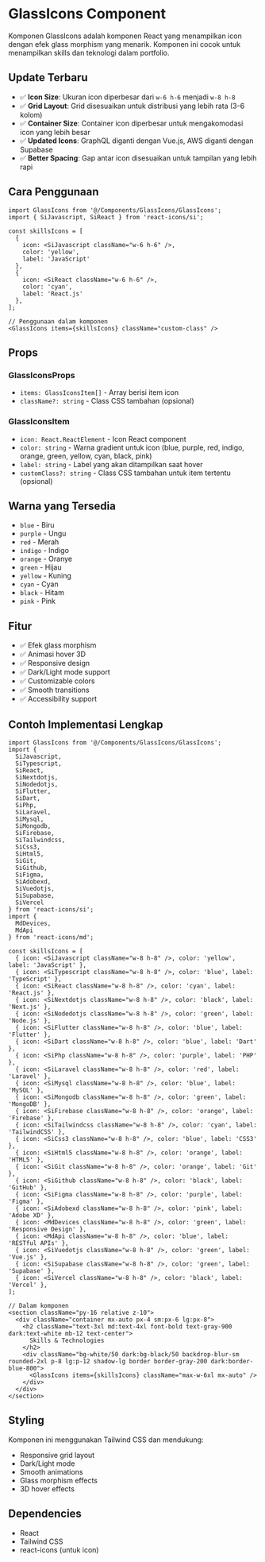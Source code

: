 # GlassIcons Component

Komponen GlassIcons adalah komponen React yang menampilkan icon dengan efek glass morphism yang menarik. Komponen ini cocok untuk menampilkan skills dan teknologi dalam portfolio.

## Update Terbaru

- ✅ **Icon Size**: Ukuran icon diperbesar dari `w-6 h-6` menjadi `w-8 h-8`
- ✅ **Grid Layout**: Grid disesuaikan untuk distribusi yang lebih rata (3-6 kolom)
- ✅ **Container Size**: Container icon diperbesar untuk mengakomodasi icon yang lebih besar
- ✅ **Updated Icons**: GraphQL diganti dengan Vue.js, AWS diganti dengan Supabase
- ✅ **Better Spacing**: Gap antar icon disesuaikan untuk tampilan yang lebih rapi

## Cara Penggunaan

```tsx
import GlassIcons from '@/Components/GlassIcons/GlassIcons';
import { SiJavascript, SiReact } from 'react-icons/si';

const skillsIcons = [
  { 
    icon: <SiJavascript className="w-6 h-6" />, 
    color: 'yellow', 
    label: 'JavaScript' 
  },
  { 
    icon: <SiReact className="w-6 h-6" />, 
    color: 'cyan', 
    label: 'React.js' 
  },
];

// Penggunaan dalam komponen
<GlassIcons items={skillsIcons} className="custom-class" />
```

## Props

### GlassIconsProps
- `items: GlassIconsItem[]` - Array berisi item icon
- `className?: string` - Class CSS tambahan (opsional)

### GlassIconsItem
- `icon: React.ReactElement` - Icon React component
- `color: string` - Warna gradient untuk icon (blue, purple, red, indigo, orange, green, yellow, cyan, black, pink)
- `label: string` - Label yang akan ditampilkan saat hover
- `customClass?: string` - Class CSS tambahan untuk item tertentu (opsional)

## Warna yang Tersedia

- `blue` - Biru
- `purple` - Ungu
- `red` - Merah
- `indigo` - Indigo
- `orange` - Oranye
- `green` - Hijau
- `yellow` - Kuning
- `cyan` - Cyan
- `black` - Hitam
- `pink` - Pink

## Fitur

- ✅ Efek glass morphism
- ✅ Animasi hover 3D
- ✅ Responsive design
- ✅ Dark/Light mode support
- ✅ Customizable colors
- ✅ Smooth transitions
- ✅ Accessibility support

## Contoh Implementasi Lengkap

```tsx
import GlassIcons from '@/Components/GlassIcons/GlassIcons';
import { 
  SiJavascript, 
  SiTypescript, 
  SiReact, 
  SiNextdotjs,
  SiNodedotjs,
  SiFlutter,
  SiDart,
  SiPhp,
  SiLaravel,
  SiMysql,
  SiMongodb,
  SiFirebase,
  SiTailwindcss,
  SiCss3,
  SiHtml5,
  SiGit,
  SiGithub,
  SiFigma,
  SiAdobexd,
  SiVuedotjs,
  SiSupabase,
  SiVercel
} from 'react-icons/si';
import { 
  MdDevices, 
  MdApi 
} from 'react-icons/md';

const skillsIcons = [
  { icon: <SiJavascript className="w-8 h-8" />, color: 'yellow', label: 'JavaScript' },
  { icon: <SiTypescript className="w-8 h-8" />, color: 'blue', label: 'TypeScript' },
  { icon: <SiReact className="w-8 h-8" />, color: 'cyan', label: 'React.js' },
  { icon: <SiNextdotjs className="w-8 h-8" />, color: 'black', label: 'Next.js' },
  { icon: <SiNodedotjs className="w-8 h-8" />, color: 'green', label: 'Node.js' },
  { icon: <SiFlutter className="w-8 h-8" />, color: 'blue', label: 'Flutter' },
  { icon: <SiDart className="w-8 h-8" />, color: 'blue', label: 'Dart' },
  { icon: <SiPhp className="w-8 h-8" />, color: 'purple', label: 'PHP' },
  { icon: <SiLaravel className="w-8 h-8" />, color: 'red', label: 'Laravel' },
  { icon: <SiMysql className="w-8 h-8" />, color: 'blue', label: 'MySQL' },
  { icon: <SiMongodb className="w-8 h-8" />, color: 'green', label: 'MongoDB' },
  { icon: <SiFirebase className="w-8 h-8" />, color: 'orange', label: 'Firebase' },
  { icon: <SiTailwindcss className="w-8 h-8" />, color: 'cyan', label: 'TailwindCSS' },
  { icon: <SiCss3 className="w-8 h-8" />, color: 'blue', label: 'CSS3' },
  { icon: <SiHtml5 className="w-8 h-8" />, color: 'orange', label: 'HTML5' },
  { icon: <SiGit className="w-8 h-8" />, color: 'orange', label: 'Git' },
  { icon: <SiGithub className="w-8 h-8" />, color: 'black', label: 'GitHub' },
  { icon: <SiFigma className="w-8 h-8" />, color: 'purple', label: 'Figma' },
  { icon: <SiAdobexd className="w-8 h-8" />, color: 'pink', label: 'Adobe XD' },
  { icon: <MdDevices className="w-8 h-8" />, color: 'green', label: 'Responsive Design' },
  { icon: <MdApi className="w-8 h-8" />, color: 'blue', label: 'RESTful APIs' },
  { icon: <SiVuedotjs className="w-8 h-8" />, color: 'green', label: 'Vue.js' },
  { icon: <SiSupabase className="w-8 h-8" />, color: 'green', label: 'Supabase' },
  { icon: <SiVercel className="w-8 h-8" />, color: 'black', label: 'Vercel' },
];

// Dalam komponen
<section className="py-16 relative z-10">
  <div className="container mx-auto px-4 sm:px-6 lg:px-8">
    <h2 className="text-3xl md:text-4xl font-bold text-gray-900 dark:text-white mb-12 text-center">
      Skills & Technologies
    </h2>
    <div className="bg-white/50 dark:bg-black/50 backdrop-blur-sm rounded-2xl p-8 lg:p-12 shadow-lg border border-gray-200 dark:border-blue-800">
      <GlassIcons items={skillsIcons} className="max-w-6xl mx-auto" />
    </div>
  </div>
</section>
```

## Styling

Komponen ini menggunakan Tailwind CSS dan mendukung:
- Responsive grid layout
- Dark/Light mode
- Smooth animations
- Glass morphism effects
- 3D hover effects

## Dependencies

- React
- Tailwind CSS
- react-icons (untuk icon)
